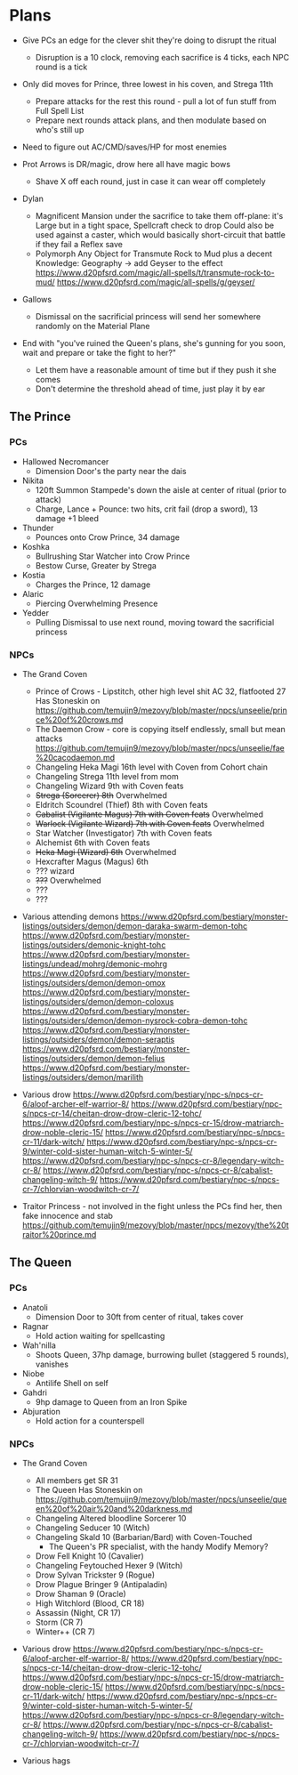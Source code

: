 # Plans
- Give PCs an edge for the clever shit they're doing to disrupt the ritual
  - Disruption is a 10 clock, removing each sacrifice is 4 ticks, each NPC round is a tick

- Only did moves for Prince, three lowest in his coven, and Strega 11th
  - Prepare attacks for the rest this round - pull a lot of fun stuff from Full Spell List
  - Prepare next rounds attack plans, and then modulate based on who's still up
- Need to figure out AC/CMD/saves/HP for most enemies
- Prot Arrows is DR/magic, drow here all have magic bows
  - Shave X off each round, just in case it can wear off completely

- Dylan
  - Magnificent Mansion under the sacrifice to take them off-plane: it's Large but in a tight space, Spellcraft check to drop
    Could also be used against a caster, which would basically short-circuit that battle if they fail a Reflex save
  - Polymorph Any Object for Transmute Rock to Mud plus a decent Knowledge: Geography -> add Geyser to the effect
    https://www.d20pfsrd.com/magic/all-spells/t/transmute-rock-to-mud/
    https://www.d20pfsrd.com/magic/all-spells/g/geyser/
- Gallows
  - Dismissal on the sacrificial princess will send her somewhere randomly on the Material Plane

- End with "you've ruined the Queen's plans, she's gunning for you soon, wait and prepare or take the fight to her?"
  - Let them have a reasonable amount of time but if they push it she comes
  - Don't determine the threshold ahead of time, just play it by ear





## The Prince
### PCs
- Hallowed Necromancer
  - Dimension Door's the party near the dais
- Nikita
  - 120ft Summon Stampede's down the aisle at center of ritual (prior to attack)
  - Charge, Lance + Pounce: two hits, crit fail (drop a sword), 13 damage +1 bleed
- Thunder
  - Pounces onto Crow Prince, 34 damage
- Koshka
  - Bullrushing Star Watcher into Crow Prince
  - Bestow Curse, Greater by Strega
- Kostia
  - Charges the Prince, 12 damage
- Alaric
  - Piercing Overwhelming Presence
- Yedder
  - Pulling Dismissal to use next round, moving toward the sacrificial princess

### NPCs
- The Grand Coven
  - Prince of Crows - Lipstitch, other high level shit
    AC 32, flatfooted 27
    Has Stoneskin on
    https://github.com/temujin9/mezovy/blob/master/npcs/unseelie/prince%20of%20crows.md
  - The Daemon Crow - core is copying itself endlessly, small but mean attacks
    https://github.com/temujin9/mezovy/blob/master/npcs/unseelie/fae%20cacodaemon.md
  - Changeling Heka Magi 16th level with Coven from Cohort chain
  - Changeling Strega 11th level from mom
  - Changeling Wizard 9th with Coven feats
  - ~~Strega (Sorcerer) 8th~~ Overwhelmed
  - Eldritch Scoundrel (Thief) 8th with Coven feats
  - ~~Cabalist (Vigilante Magus) 7th with Coven feats~~ Overwhelmed
  - ~~Warlock (Vigilante Wizard) 7th with Coven feats~~ Overwhelmed
  - Star Watcher (Investigator) 7th with Coven feats
  - Alchemist 6th with Coven feats
  - ~~Heka Magi (Wizard) 6th~~ Overwhelmed
  - Hexcrafter Magus (Magus) 6th
  - ??? wizard
  - ~~???~~ Overwhelmed
  - ???
  - ???

- Various attending demons
  https://www.d20pfsrd.com/bestiary/monster-listings/outsiders/demon/demon-daraka-swarm-demon-tohc
  https://www.d20pfsrd.com/bestiary/monster-listings/outsiders/demonic-knight-tohc
  https://www.d20pfsrd.com/bestiary/monster-listings/undead/mohrg/demonic-mohrg
  https://www.d20pfsrd.com/bestiary/monster-listings/outsiders/demon/demon-omox
  https://www.d20pfsrd.com/bestiary/monster-listings/outsiders/demon/demon-coloxus
  https://www.d20pfsrd.com/bestiary/monster-listings/outsiders/demon/demon-nysrock-cobra-demon-tohc
  https://www.d20pfsrd.com/bestiary/monster-listings/outsiders/demon/demon-seraptis
  https://www.d20pfsrd.com/bestiary/monster-listings/outsiders/demon/demon-felius
  https://www.d20pfsrd.com/bestiary/monster-listings/outsiders/demon/marilith

- Various drow
  https://www.d20pfsrd.com/bestiary/npc-s/npcs-cr-6/aloof-archer-elf-warrior-8/
  https://www.d20pfsrd.com/bestiary/npc-s/npcs-cr-14/cheitan-drow-drow-cleric-12-tohc/
  https://www.d20pfsrd.com/bestiary/npc-s/npcs-cr-15/drow-matriarch-drow-noble-cleric-15/
  https://www.d20pfsrd.com/bestiary/npc-s/npcs-cr-11/dark-witch/
  https://www.d20pfsrd.com/bestiary/npc-s/npcs-cr-9/winter-cold-sister-human-witch-5-winter-5/
  https://www.d20pfsrd.com/bestiary/npc-s/npcs-cr-8/legendary-witch-cr-8/
  https://www.d20pfsrd.com/bestiary/npc-s/npcs-cr-8/cabalist-changeling-witch-9/
  https://www.d20pfsrd.com/bestiary/npc-s/npcs-cr-7/chlorvian-woodwitch-cr-7/

- Traitor Princess - not involved in the fight unless the PCs find her, then fake innocence and stab
  https://github.com/temujin9/mezovy/blob/master/npcs/mezovy/the%20traitor%20prince.md

## The Queen
### PCs
- Anatoli
  - Dimension Door to 30ft from center of ritual, takes cover
- Ragnar
  - Hold action waiting for spellcasting
- Wah'nilla
  - Shoots Queen, 37hp damage, burrowing bullet (staggered 5 rounds), vanishes
- Niobe
  - Antilife Shell on self
- Gahdri
  - 9hp damage to Queen from an Iron Spike
- Abjuration
  - Hold action for a counterspell

### NPCs
- The Grand Coven
  - All members get SR 31
  - The Queen
    Has Stoneskin on
    https://github.com/temujin9/mezovy/blob/master/npcs/unseelie/queen%20of%20air%20and%20darkness.md
  - Changeling Altered bloodline Sorcerer 10
  - Changeling Seducer 10 (Witch)
  - Changeling Skald 10 (Barbarian/Bard) with Coven-Touched
    - The Queen's PR specialist, with the handy Modify Memory?
  - Drow Fell Knight 10 (Cavalier)
  - Changeling Feytouched Hexer 9 (Witch)
  - Drow Sylvan Trickster 9 (Rogue)
  - Drow Plague Bringer 9 (Antipaladin)
  - Drow Shaman 9 (Oracle)
  - High Witchlord (Blood, CR 18)
  - Assassin (Night, CR 17)
  - Storm (CR 7)
  - Winter++ (CR 7)

- Various drow
  https://www.d20pfsrd.com/bestiary/npc-s/npcs-cr-6/aloof-archer-elf-warrior-8/
  https://www.d20pfsrd.com/bestiary/npc-s/npcs-cr-14/cheitan-drow-drow-cleric-12-tohc/
  https://www.d20pfsrd.com/bestiary/npc-s/npcs-cr-15/drow-matriarch-drow-noble-cleric-15/
  https://www.d20pfsrd.com/bestiary/npc-s/npcs-cr-11/dark-witch/
  https://www.d20pfsrd.com/bestiary/npc-s/npcs-cr-9/winter-cold-sister-human-witch-5-winter-5/
  https://www.d20pfsrd.com/bestiary/npc-s/npcs-cr-8/legendary-witch-cr-8/
  https://www.d20pfsrd.com/bestiary/npc-s/npcs-cr-8/cabalist-changeling-witch-9/
  https://www.d20pfsrd.com/bestiary/npc-s/npcs-cr-7/chlorvian-woodwitch-cr-7/

- Various hags
  
